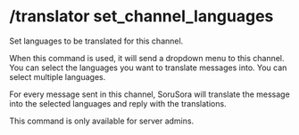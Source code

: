 # /translator set_channel_languages

Set languages to be translated for this channel.

When this command is used, it will send a dropdown menu to this channel. You can select the languages you want to translate messages into. You can select multiple languages.

For every message sent in this channel, SoruSora will translate the message into the selected languages and reply with the translations.

This command is only available for server admins.
